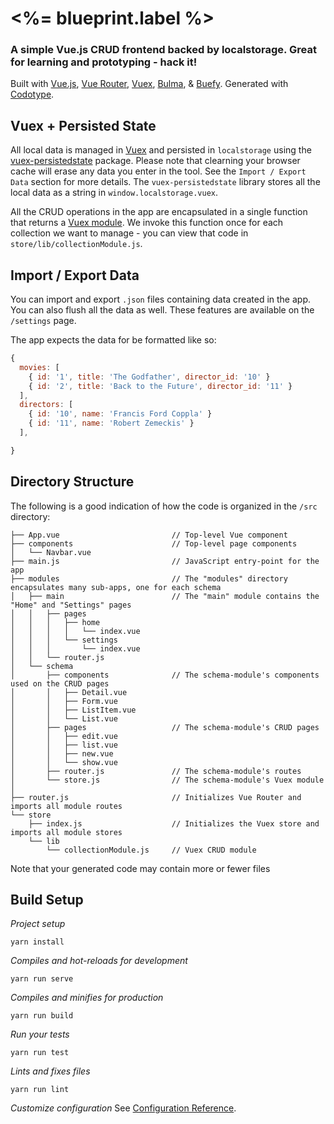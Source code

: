 # <%= blueprint.label %>

### A simple Vue.js CRUD frontend backed by localstorage. Great for learning and prototyping - hack it!

Built with [Vue.js](https://vuejs.org/), [Vue Router](https://router.vuejs.org/), [Vuex](https://vuex.vuejs.org/), [Bulma](https://buefy.org/), & [Buefy](https://buefy.org/). Generated with [Codotype](https://codotype.io).


## Vuex + Persisted State

All local data is managed in [Vuex](https://vuex.vuejs.org) and persisted in `localstorage` using the [vuex-persistedstate](https://github.com/robinvdvleuten/vuex-persistedstate) package. Please note that clearning your browser cache will erase any data you enter in the tool. See the `Import / Export Data` section for more details. The `vuex-persistedstate` library stores all the local data as a string in `window.localstorage.vuex`.

All the CRUD operations in the app are encapsulated in a single function that returns a [Vuex module](https://vuex.vuejs.org/guide/modules.html). We invoke this function once for each collection we want to manage - you can view that code in `store/lib/collectionModule.js`.


## Import / Export Data
You can import and export `.json` files containing data created in the app. You can also flush all the data as well. These features are available on the `/settings` page.

The app expects the data for be formatted like so:

```javascript
{
  movies: [
    { id: '1', title: 'The Godfather', director_id: '10' }
    { id: '2', title: 'Back to the Future', director_id: '11' }
  ],
  directors: [
    { id: '10', name: 'Francis Ford Coppla' }
    { id: '11', name: 'Robert Zemeckis' }
  ],

}
```


## Directory Structure
The following is a good indication of how the code is organized in the `/src` directory:

```
├── App.vue                         // Top-level Vue component
├── components                      // Top-level page components
│   └── Navbar.vue
├── main.js                         // JavaScript entry-point for the app
├── modules                         // The "modules" directory encapsulates many sub-apps, one for each schema
│   ├── main                        // The "main" module contains the "Home" and "Settings" pages
│   │   ├── pages
│   │   │   ├── home
│   │   │   │   └── index.vue
│   │   │   └── settings
│   │   │       └── index.vue
│   │   └── router.js
│   └── schema
│       ├── components              // The schema-module's components used on the CRUD pages
│       │   ├── Detail.vue
│       │   ├── Form.vue
│       │   ├── ListItem.vue
│       │   └── List.vue
│       ├── pages                   // The schema-module's CRUD pages
│       │   ├── edit.vue
│       │   ├── list.vue
│       │   ├── new.vue
│       │   └── show.vue
│       ├── router.js               // The schema-module's routes
│       └── store.js                // The schema-module's Vuex module
│
├── router.js                       // Initializes Vue Router and imports all module routes
└── store
    ├── index.js                    // Initializes the Vuex store and imports all module stores
    └── lib
        └── collectionModule.js     // Vuex CRUD module
```

Note that your generated code may contain more or fewer files


## Build Setup

*Project setup*
```
yarn install
```

*Compiles and hot-reloads for development*
```
yarn run serve
```

*Compiles and minifies for production*
```
yarn run build
```

*Run your tests*
```
yarn run test
```

*Lints and fixes files*
```
yarn run lint
```

*Customize configuration*
See [Configuration Reference](https://cli.vuejs.org/config/).

